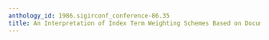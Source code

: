 ```yaml
---
anthology_id: 1986.sigirconf_conference-86.35
title: An Interpretation of Index Term Weighting Schemes Based on Document Components
---
```

